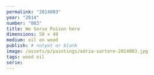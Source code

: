 ```yaml
---
permalink: "2014003"
year: "2014"
number: "003"
title: We Serve Poison here
dimensions: 50 x 40
medium: oil on wood
publish: # notyet or blank
image: /assets/p/paintings/adria-sartore-2014003.jpg
tags: wood oil
serie:
---
```


